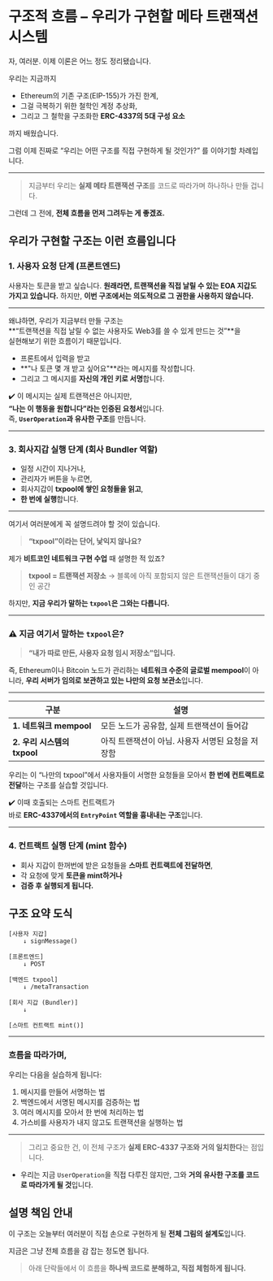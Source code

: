 # 구조적 흐름 – 우리가 구현할 메타 트랜잭션 시스템

자, 여러분.
이제 이론은 어느 정도 정리됐습니다.

우리는 지금까지

- Ethereum의 기존 구조(EIP-155)가 가진 한계,
- 그걸 극복하기 위한 철학인 계정 추상화,
- 그리고 그 철학을 구조화한 **ERC-4337의 5대 구성 요소**

까지 배웠습니다.

그럼 이제 진짜로
“우리는 어떤 구조를 직접 구현하게 될 것인가?”
를 이야기할 차례입니다.

---

> 지금부터 우리는
> **실제 메타 트랜잭션 구조**를 코드로 따라가며 하나하나 만들 겁니다.

그런데 그 전에,
**전체 흐름을 먼저 그려두는 게 좋겠죠.**

## 우리가 구현할 구조는 이런 흐름입니다

### 1. 사용자 요청 단계 (프론트엔드)

사용자는 토큰을 받고 싶습니다.
**원래라면, 트랜잭션을 직접 날릴 수 있는 EOA 지갑도 가지고 있습니다.**
하지만, **이번 구조에서는 의도적으로 그 권한을 사용하지 않습니다.**

---

왜냐하면, 우리가 지금부터 만들 구조는  
**“트랜잭션을 직접 날릴 수 없는 사용자도 Web3를 쓸 수 있게 만드는 것”**을  
실현해보기 위한 흐름이기 때문입니다.

- 프론트에서 입력을 받고
- **"나 토큰 몇 개 받고 싶어요"**라는 메시지를 작성합니다.
- 그리고 그 메시지를 **자신의 개인 키로 서명**합니다.

✔️ 이 메시지는 실제 트랜잭션은 아니지만,  
**“나는 이 행동을 원합니다”라는 인증된 요청서**입니다.  
즉, **`UserOperation`과 유사한 구조**를 만듭니다.

---

### 3. 회사지갑 실행 단계 (회사 Bundler 역할)

- 일정 시간이 지나거나,
- 관리자가 버튼을 누르면,
- 회사지갑이 **txpool에 쌓인 요청들을 읽고**,
- **한 번에 실행**합니다.

---

여기서 여러분에게 꼭 설명드려야 할 것이 있습니다.

> **“txpool”이라는 단어, 낯익지 않나요?**

제가 **비트코인 네트워크 구현 수업** 때 설명한 적 있죠?

> **txpool = 트랜잭션 저장소**
> → 블록에 아직 포함되지 않은 트랜잭션들이 대기 중인 공간

하지만,
**지금 우리가 말하는 `txpool`은 그와는 다릅니다.**

---

### ⚠️ 지금 여기서 말하는 `txpool`은?

> **“내가 따로 만든, 사용자 요청 임시 저장소”입니다.**

즉, Ethereum이나 Bitcoin 노드가 관리하는
**네트워크 수준의 글로벌 mempool**이 아니라,
**우리 서버가 임의로 보관하고 있는 나만의 요청 보관소**입니다.

---

| 구분                        | 설명                                              |
| --------------------------- | ------------------------------------------------- |
| **1. 네트워크 mempool**     | 모든 노드가 공유함, 실제 트랜잭션이 들어감        |
| **2. 우리 시스템의 txpool** | 아직 트랜잭션이 아님. 사용자 서명된 요청을 저장함 |

우리는 이 “나만의 txpool”에서
사용자들이 서명한 요청들을 모아서
**한 번에 컨트랙트로 전달**하는 구조를 실습할 것입니다.

✔️ 이때 호출되는 스마트 컨트랙트가  
바로 **ERC-4337에서의 `EntryPoint` 역할을 흉내내는 구조**입니다.

---

### 4. 컨트랙트 실행 단계 (mint 함수)

- 회사 지갑이 한꺼번에 받은 요청들을
  **스마트 컨트랙트에 전달하면**,
- 각 요청에 맞게 **토큰을 mint하거나**
- **검증 후 실행되게 됩니다.**

## 구조 요약 도식

```plaintext
[사용자 지갑]
    ↓ signMessage()

[프론트엔드]
    ↓ POST

[백엔드 txpool]
    ↓ /metaTransaction

[회사 지갑 (Bundler)]
    ↓

[스마트 컨트랙트 mint()]
```

---

### 흐름을 따라가며,

우리는 다음을 실습하게 됩니다:

1. 메시지를 만들어 서명하는 법
2. 백엔드에서 서명된 메시지를 검증하는 법
3. 여러 메시지를 모아서 한 번에 처리하는 법
4. 가스비를 사용자가 내지 않고도 트랜잭션을 실행하는 법

---

> 그리고 중요한 건,
> 이 전체 구조가 **실제 ERC-4337 구조와 거의 일치한다**는 점입니다.

- 우리는 지금
  `UserOperation`을 직접 다루진 않지만,
  그와 **거의 유사한 구조를 코드로 따라가게 될 것**입니다.

## 설명 책임 안내

이 구조는 오늘부터 여러분이
직접 손으로 구현하게 될 **전체 그림의 설계도**입니다.

지금은 그냥 전체 흐름을 감 잡는 정도면 됩니다.

> 아래 단락들에서 이 흐름을
> **하나씩 코드로 분해하고, 직접 체험하게 됩니다.**
